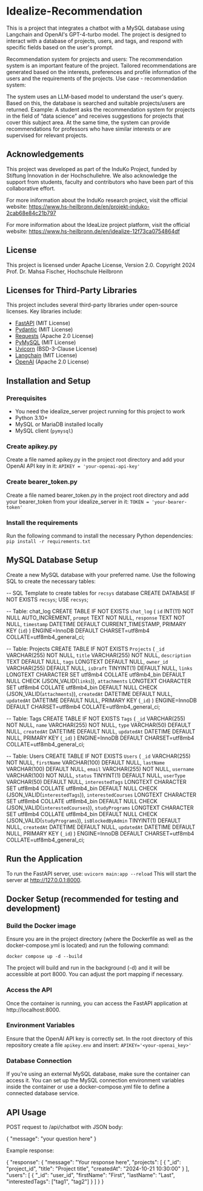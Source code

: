 # Idealize-Recommendation

This is a project that integrates a chatbot with a MySQL database using Langchain and OpenAI's GPT-4-turbo model. The project is designed to interact with a database of projects, users, and tags, and respond with specific fields based on the user's prompt.

Recommendation system for projects and users:
The recommendation system is an important feature of the project. Tailored recommendations are generated based on the interests, preferences and profile information of the users and the requirements of the projects.
Use case - recommendation system:

The system uses an LLM-based model to understand the user's query. Based on this, the database is searched and suitable projects/users are returned.
Example: A student asks the recommendation system for projects in the field of “data science” and receives suggestions for projects that cover this subject area. At the same time, the system can provide recommendations for professors who have similar interests or are supervised for relevant projects.

## Acknowledgements

This project was developed as part of the InduKo Project, funded by Stiftung Innovation in der Hochschullehre.
We also acknowledge the support from students, faculty and contributors who have been part of this collaborative effort.

For more iniformation about the InduKo research project, visit the official website: https://www.hs-heilbronn.de/en/projekt-induko-2cab68e84c21b797

For more iniformation about the IdeaLize project platform, visit the official website: https://www.hs-heilbronn.de/en/idealize-12f73ca0754864df

## License

This project is licensed under Apache License, Version 2.0. Copyright 2024 Prof. Dr. Mahsa Fischer, Hochschule Heilbronn

## Licenses for Third-Party Libraries

This project includes several third-party libraries under open-source licenses. Key libraries include:

- [FastAPI](https://fastapi.tiangolo.com/) (MIT License)
- [Pydantic](https://pydantic-docs.helpmanual.io/) (MIT License)
- [Requests](https://requests.readthedocs.io/) (Apache 2.0 License)
- [PyMySQL](https://pypi.org/project/PyMySQL/) (MIT License)
- [Uvicorn](https://www.uvicorn.org/) (BSD-3-Clause License)
- [Langchain](https://github.com/langchain-ai/langchain/blob/master/LICENSE) (MIT License)
- [OpenAI](https://github.com/openai/openai-python) (Apache 2.0 License)

## Installation and Setup

### Prerequisites

- You need the idealize_server project running for this project to work
- Python 3.10+
- MySQL or MariaDB installed locally
- MySQL client (`pymysql`)

### Create apikey.py

Create a file named apikey.py in the project root directory and add your OpenAI API key in it:
`APIKEY = 'your-openai-api-key'`

### Create bearer_token.py

Create a file named bearer_token.py in the project root directory and add your bearer_token from your idealize_server in it:
`TOKEN = 'your-bearer-token'`

### Install the requirements

Run the following command to install the necessary Python dependencies:
`pip install -r requirements.txt`

## MySQL Database Setup

Create a new MySQL database with your preferred name.
Use the following SQL to create the necessary tables:

-- SQL Template to create tables for `recsys` database
CREATE DATABASE IF NOT EXISTS `recsys`;
USE `recsys`;

-- Table: chat_log
CREATE TABLE IF NOT EXISTS `chat_log` (
`id` INT(11) NOT NULL AUTO_INCREMENT,
`prompt` TEXT NOT NULL,
`response` TEXT NOT NULL,
`timestamp` DATETIME DEFAULT CURRENT_TIMESTAMP,
PRIMARY KEY (`id`)
) ENGINE=InnoDB DEFAULT CHARSET=utf8mb4 COLLATE=utf8mb4_general_ci;

-- Table: Projects
CREATE TABLE IF NOT EXISTS `Projects` (
`_id` VARCHAR(255) NOT NULL,
`title` VARCHAR(255) NOT NULL,
`description` TEXT DEFAULT NULL,
`tags` LONGTEXT DEFAULT NULL,
`owner_id` VARCHAR(255) DEFAULT NULL,
`isDraft` TINYINT(1) DEFAULT NULL,
`links` LONGTEXT CHARACTER SET utf8mb4 COLLATE utf8mb4_bin DEFAULT NULL CHECK (JSON_VALID(`links`)),
`attachments` LONGTEXT CHARACTER SET utf8mb4 COLLATE utf8mb4_bin DEFAULT NULL CHECK (JSON_VALID(`attachments`)),
`createdAt` DATETIME DEFAULT NULL,
`updatedAt` DATETIME DEFAULT NULL,
PRIMARY KEY (`_id`)
) ENGINE=InnoDB DEFAULT CHARSET=utf8mb4 COLLATE=utf8mb4_general_ci;

-- Table: Tags
CREATE TABLE IF NOT EXISTS `Tags` (
`_id` VARCHAR(255) NOT NULL,
`name` VARCHAR(255) NOT NULL,
`type` VARCHAR(50) DEFAULT NULL,
`createdAt` DATETIME DEFAULT NULL,
`updatedAt` DATETIME DEFAULT NULL,
PRIMARY KEY (`_id`)
) ENGINE=InnoDB DEFAULT CHARSET=utf8mb4 COLLATE=utf8mb4_general_ci;

-- Table: Users
CREATE TABLE IF NOT EXISTS `Users` (
`_id` VARCHAR(255) NOT NULL,
`firstName` VARCHAR(100) DEFAULT NULL,
`lastName` VARCHAR(100) DEFAULT NULL,
`email` VARCHAR(255) NOT NULL,
`username` VARCHAR(100) NOT NULL,
`status` TINYINT(1) DEFAULT NULL,
`userType` VARCHAR(50) DEFAULT NULL,
`interestedTags` LONGTEXT CHARACTER SET utf8mb4 COLLATE utf8mb4_bin DEFAULT NULL CHECK (JSON_VALID(`interestedTags`)),
`interestedCourses` LONGTEXT CHARACTER SET utf8mb4 COLLATE utf8mb4_bin DEFAULT NULL CHECK (JSON_VALID(`interestedCourses`)),
`studyPrograms` LONGTEXT CHARACTER SET utf8mb4 COLLATE utf8mb4_bin DEFAULT NULL CHECK (JSON_VALID(`studyPrograms`)),
`isBlockedByAdmin` TINYINT(1) DEFAULT NULL,
`createdAt` DATETIME DEFAULT NULL,
`updatedAt` DATETIME DEFAULT NULL,
PRIMARY KEY (`_id`)
) ENGINE=InnoDB DEFAULT CHARSET=utf8mb4 COLLATE=utf8mb4_general_ci;

## Run the Application

To run the FastAPI server, use:
`uvicorn main:app --reload`
This will start the server at http://127.0.0.1:8000.

## Docker Setup (recommended for testing and development)

### Build the Docker image

Ensure you are in the project directory (where the Dockerfile as well as the docker-compose.yml is located) and run the following command:

`docker compose up -d --build`

The project will build and run in the background (-d) and it will be accessible at port 8000.
You can adjust the port mapping if necessary.

### Access the API

Once the container is running, you can access the FastAPI application at http://localhost:8000.

### Environment Variables

Ensure that the OpenAI API key is correctly set. In the root directory of this repository create a file `apikey.env` and insert:
`APIKEY='<your-openai_key>'`

### Database Connection

If you're using an external MySQL database, make sure the container can access it. You can set up the MySQL connection environment variables inside the container or use a docker-compose.yml file to define a connected database service.

## API Usage

POST request to /api/chatbot with JSON body:

{
"message": "your question here"
}

Example response:

{
"response": {
"message": "Your response here",
"projects": [
{
"_id": "project_id",
"title": "Project title",
"createdAt": "2024-10-21 10:30:00"
}
],
"users": [
{
"\_id": "user_id",
"firstName": "First",
"lastName": "Last",
"interestedTags": ["tag1", "tag2"]
}
]
}
}
